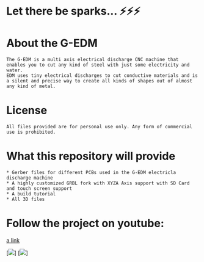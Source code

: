 # Let there be sparks... ⚡⚡⚡

# About the G-EDM

    The G-EDM is a multi axis electrical discharge CNC machine that enables you to cut any kind of steel with just some electricity and water.
    EDM uses tiny electrical discharges to cut conductive materials and is a silent and precise way to create all kinds of shapes out of almost any kind of metal.



# License

    All files provided are for personal use only. Any form of commercial use is prohibited. 
    
    

# What this repository will provide

    * Gerber files for different PCBs used in the G-EDM electricla discharge machine
    * A highly customized GRBL fork with XYZA Axis support with SD Card and touch screen support
    * A build tutorial 
    * All 3D files
    
    
# Follow the project on youtube:

[a link](https://www.youtube.com/@G-EDM/videos)


[<img src="https://abload.de/img/22aqche.png">]
[<img src="https://abload.de/img/1dlewg.jpg">]
    

